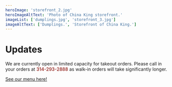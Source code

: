 ```yaml
---
heroImage: 'storefront_2.jpg'
heroImageAltText: 'Photo of China King storefront.'
imageList: ['dumplings.jpg', 'storefront_3.jpg']
imageAltText: ['Dumplings.', 'Storefront of China King.']
---
```


# Updates

We are currently open in limited capacity for takeout orders. Please call in your orders at <span style="color: #9a322d; font-weight: 600;">314-293-2888</span> as walk-in orders will take significantly longer.

[See our menu here!](/menu)
